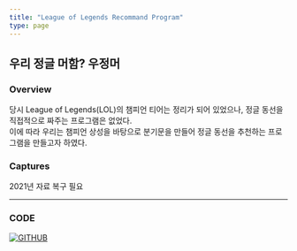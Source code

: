 ```yaml
---
title: "League of Legends Recommand Program"
type: page
---
```



## 우리 정글 머함? 우정머

### Overview
당시 League of Legends(LOL)의 챔피언 티어는 정리가 되어 있었으나, 정글 동선을 직접적으로 짜주는 프로그램은 없었다.  
이에 따라 우리는 챔피언 상성을 바탕으로 분기문을 만들어 정글 동선을 추천하는 프로그램을 만들고자 하였다.  

### Captures

2021년 자료 복구 필요

---

### CODE

[![GITHUB](/image/profile/github-mark.png)](https://github.com/alsspp01/LRP.git)

